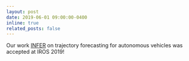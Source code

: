 ```yaml
---
layout: post
date: 2019-06-01 09:00:00-0400
inline: true
related_posts: false
---
```


Our work [INFER](https://arxiv.org/pdf/1903.10641) on trajectory forecasting 
for autonomous vehicles was accepted at IROS 2019!